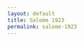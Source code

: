 ```yaml
---
layout: default
title: Salome 1923
permalink: salome-1923
---
```

<!-- Add an essay or interpretive material below this line,
using HTML or markdown.  Do not modify this file above this line -->
